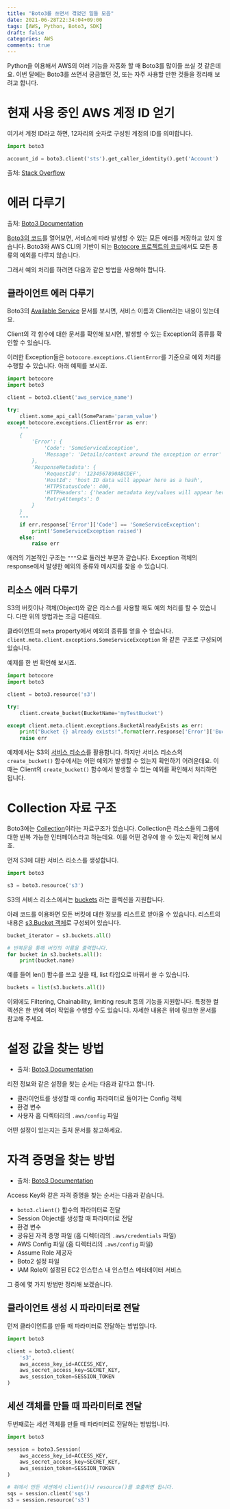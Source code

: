 ```yaml
---
title: "Boto3를 쓰면서 겪었던 일들 모음"
date: 2021-06-28T22:34:04+09:00
tags: [AWS, Python, Boto3, SDK]
draft: false
categories: AWS
comments: true
---
```


Python을 이용해서 AWS의 여러 기능을 자동화 할 때 Boto3를 많이들 쓰실 것 같은데요. 이번 달에는 Boto3를 쓰면서 궁금했던 것, 또는 자주 사용할 만한 것들을 정리해 보려고 합니다. 

# 현재 사용 중인 AWS 계정 ID 얻기

여기서 계정 ID라고 하면, 12자리의 숫자로 구성된 계정의 ID를 의미합니다. 

```python
import boto3

account_id = boto3.client('sts').get_caller_identity().get('Account')
```

출처: [Stack Overflow](https://stackoverflow.com/questions/33332050/getting-the-current-user-account-id-in-boto3)

# 에러 다루기

출처: [Boto3 Documentation](https://boto3.amazonaws.com/v1/documentation/api/latest/guide/error-handling.html)

[Boto3의 코드](https://github.com/boto/boto3/blob/develop/boto3/exceptions.py)를 열어보면, 서비스에 따라 발생할 수 있는 모든 에러를 저장하고 있지 않습니다. Boto3와 AWS CLI의 기반이 되는 [Botocore 프로젝트의 코드](https://github.com/boto/botocore/blob/develop/botocore/exceptions.py)에서도 모든 종류의 예외를 다루지 않습니다. 

그래서 예외 처리를 하려면 다음과 같은 방법을 사용해야 합니다. 

## 클라이언트 에러 다루기

Boto3의 [Available Service](https://boto3.amazonaws.com/v1/documentation/api/latest/reference/services/index.html) 문서를 보시면, 서비스 이름과 Client라는 내용이 있는데요. 

Client의 각 함수에 대한 문서를 확인해 보시면, 발생할 수 있는 Exception의 종류를 확인할 수 있습니다. 

이러한 Exception들은 `botocore.exceptions.ClientError`를 기준으로 예외 처리를 수행할 수 있습니다. 아래 예제를 보시죠. 

```python
import botocore
import boto3

client = boto3.client('aws_service_name')

try:
    client.some_api_call(SomeParam='param_value')
except botocore.exceptions.ClientError as err:
    """
    {
        'Error': {
            'Code': 'SomeServiceException',
            'Message': 'Details/context around the exception or error'
        },
        'ResponseMetadata': {
            'RequestId': '1234567890ABCDEF',
            'HostId': 'host ID data will appear here as a hash',
            'HTTPStatusCode': 400,
            'HTTPHeaders': {'header metadata key/values will appear here'},
            'RetryAttempts': 0
        }
    }
    """
    if err.response['Error']['Code'] == 'SomeServiceException':
        print('SomeServiceException raised')
    else:
        raise err
```

에러의 기본적인 구조는 `"""`으로 둘러싼 부분과 같습니다. Exception 객체의 response에서 발생한 예외의 종류와 메시지를 찾을 수 있습니다. 

## 리소스 에러 다루기

S3의 버킷이나 객체(Object)와 같은 리소스를 사용할 때도 예외 처리를 할 수 있습니다. 다만 위의 방법과는 조금 다른데요. 

클라이언트의 `meta` property에서 예외의 종류를 얻을 수 있습니다. `client.meta.client.exceptions.SomeServiceException` 와 같은 구조로 구성되어 있습니다. 

예제를 한 번 확인해 보시죠.

```python
import botocore
import boto3

client = boto3.resource('s3')

try:
    client.create_bucket(BucketName='myTestBucket')

except client.meta.client.exceptions.BucketAlreadyExists as err:
    print("Bucket {} already exists!".format(err.response['Error']['BucketName']))
    raise err
```

예제에서는 S3의 [서비스 리소스](https://boto3.amazonaws.com/v1/documentation/api/latest/reference/services/s3.html#service-resource)를 활용합니다. 하지만 서비스 리소스의 `create_bucket()` 함수에서는 어떤 예외가 발생할 수 있는지 확인하기 어려운데요. 이 때는 Client의 `create_bucket()` 함수에서 발생할 수 있는 예외를 확인해서 처리하면 됩니다. 

# Collection 자료 구조

Boto3에는 [Collection](https://boto3.amazonaws.com/v1/documentation/api/latest/guide/collections.html#guide-collections)이라는 자료구조가 있습니다. Collection은 리소스들의 그룹에 대한 반복 가능한 인터페이스라고 하는데요. 이를 어떤 경우에 쓸 수 있는지 확인해 보시죠. 

먼저 S3에 대한 서비스 리소스를 생성합니다. 

```python
import boto3

s3 = boto3.resource('s3')
```

S3의 서비스 리소스에서는 [buckets](https://boto3.amazonaws.com/v1/documentation/api/latest/reference/services/s3.html#S3.ServiceResource.buckets) 라는 콜렉션을 지원합니다. 

아래 코드를 이용하면 모든 버킷에 대한 정보를 리스트로 받아올 수 있습니다. 리스트의 내용은 [s3.Bucket 객체](https://boto3.amazonaws.com/v1/documentation/api/latest/reference/services/s3.html#bucket)로 구성되어 있습니다. 

```python
bucket_iterator = s3.buckets.all()

# 반복문을 통해 버킷의 이름을 출력합니다.
for bucket in s3.buckets.all():
    print(bucket.name)
```

예를 들어 len() 함수를 쓰고 싶을 때, list 타입으로 바꿔서 쓸 수 있습니다.

```python
buckets = list(s3.buckets.all())
```

이외에도 Filtering, Chainability, limiting result 등의 기능을 지원합니다. 특정한 컬렉션은 한 번에 여러 작업을 수행할 수도 있습니다. 자세한 내용은 위에 링크한 문서를 참고해 주세요. 

# 설정 값을 찾는 방법

* 출처: [Boto3 Documentation](https://boto3.amazonaws.com/v1/documentation/api/latest/guide/configuration.html)

리전 정보와 같은 설정을 찾는 순서는 다음과 같다고 합니다. 

* 클라이언트를 생성할 때 config 파라미터로 들어가는 Config 객체
* 환경 변수
* 사용자 홈 디렉터리의 `.aws/config` 파일

어떤 설정이 있는지는 출처 문서를 참고하세요.

# 자격 증명을 찾는 방법

* 출처: [Boto3 Documentation](https://boto3.amazonaws.com/v1/documentation/api/latest/guide/credentials.html)

Access Key와 같은 자격 증명을 찾는 순서는 다음과 같습니다. 

* `boto3.client()` 함수의 파라미터로 전달
* Session Object를 생성할 때 파라미터로 전달
* 환경 변수
* 공유된 자격 증명 파일 (홈 디렉터리의 `.aws/credentials` 파일)
* AWS Config 파일 (홈 디렉터리의 `.aws/config` 파일)
* Assume Role 제공자
* Boto2 설정 파일
* IAM Role이 설정된 EC2 인스턴스 내 인스턴스 메타데이터 서비스

그 중에 몇 가지 방법만 정리해 보겠습니다. 

## 클라이언트 생성 시 파라미터로 전달

먼저 클라이언트를 만들 때 파라미터로 전달하는 방법입니다. 

```python
import boto3

client = boto3.client(
    's3',
    aws_access_key_id=ACCESS_KEY,
    aws_secret_access_key=SECRET_KEY,
    aws_session_token=SESSION_TOKEN
)
```

## 세션 객체를 만들 때 파라미터로 전달

두번째로는 세션 객체를 만들 때 파라미터로 전달하는 방법입니다. 

```python
import boto3 

session = boto3.Session(
    aws_access_key_id=ACCESS_KEY,
    aws_secret_access_key=SECRET_KEY,
    aws_session_token=SESSION_TOKEN
)

# 위에서 만든 세션에서 client()나 resource()를 호출하면 됩니다.
sqs = session.client('sqs')
s3 = session.resource('s3')
```